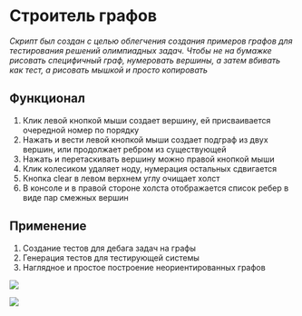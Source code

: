 # Строитель графов

*Скрипт был создан с целью облегчения создания примеров графов для тестирования решений олимпиадных задач. Чтобы не на бумажке рисовать специфичный граф, нумеровать вершины, а затем вбивать как тест, а рисовать мышкой и просто копировать*

## Функционал
1. Клик левой кнопкой мыши создает вершину, ей присваивается очередной номер по порядку
2. Нажать и вести левой кнопкой мыши создает подграф из двух вершин, или продолжает ребром из существующей
3. Нажать и перетаскивать вершину можно правой кнопкой мыши
4. Клик колесиком удаляет ноду, нумерация остальных сдвигается
5. Кнопка clear в левом верхнем углу очищает холст
6. В консоле и в правой стороне холста отображается список ребер в виде пар смежных вершин

## Применение
1. Создание тестов для дебага задач на графы
2. Генерация тестов для тестирующей системы
3. Наглядное и простое построение неориентированных графов

![](https://i.ibb.co/2sw047p/image.png)



![](https://i.ibb.co/2sbsyPq/image.png)
